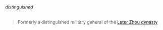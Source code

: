 ###### distinguished

> Formerly a distinguished military general of the [Later Zhou dynasty](https://en.wikipedia.org/wiki/Later_Zhou)